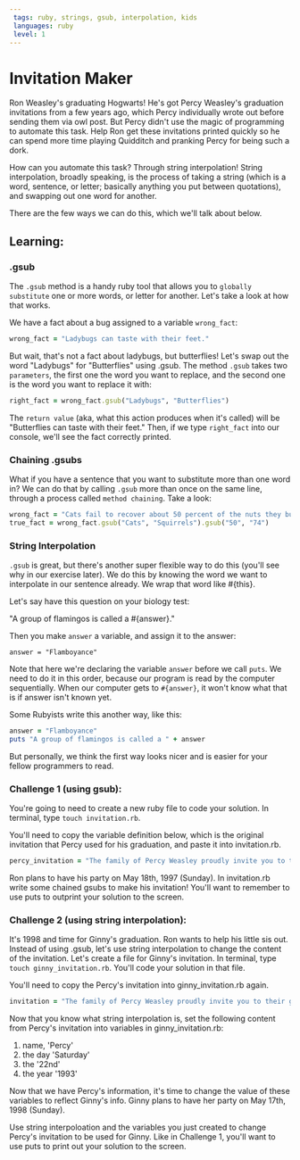 ```yaml
---
 tags: ruby, strings, gsub, interpolation, kids
 languages: ruby
 level: 1
---
```


# Invitation Maker

Ron Weasley's graduating Hogwarts! He's got Percy Weasley's graduation invitations from a few years ago, which Percy individually wrote out before sending them via owl post. But Percy didn't use the magic of programming to automate this task. Help Ron get these invitations printed quickly so he can spend more time playing Quidditch and pranking Percy for being such a dork.

How can you automate this task? Through string interpolation! String interpolation, broadly speaking, is the process of taking a string (which is a word, sentence, or letter; basically anything you put between quotations), and swapping out one word for another. 

There are the few ways we can do this, which we'll talk about below.

## Learning:

### .gsub

The `.gsub` method is a handy ruby tool that allows you to `globally substitute` one or more words, or letter for another. Let's take a look at how that works.

We have a fact about a bug assigned to a variable `wrong_fact`:

```ruby
wrong_fact = "Ladybugs can taste with their feet."
```

But wait, that's not a fact about ladybugs, but butterflies! Let's swap out the word "Ladybugs" for "Butterflies" using .gsub. The method `.gsub` takes two `parameters`, the first one the word you want to replace, and the second one is the word you want to replace it with:

```ruby
right_fact = wrong_fact.gsub("Ladybugs", "Butterflies")
```

The `return value` (aka, what this action produces when it's called) will be "Butterflies can taste with their feet." Then, if we type `right_fact` into our console, we'll see the fact correctly printed.

### Chaining .gsubs

What if you have a sentence that you want to substitute more than one word in? We can do that by calling `.gsub` more than once on the same line, through a process called `method chaining`. Take a look:

```ruby
wrong_fact = "Cats fail to recover about 50 percent of the nuts they bury."
true_fact = wrong_fact.gsub("Cats", "Squirrels").gsub("50", "74")

```

### String Interpolation

`.gsub` is great, but there's another super flexible way to do this (you'll see why in our exercise later). We do this by knowing the word we want to interpolate in our sentence already. We wrap that word like #{this}.

Let's say have this question on your biology test:

"A group of flamingos is called a #{answer}."

Then you make `answer` a variable, and assign it to the answer:

`answer = "Flamboyance"`


Note that here we're declaring the variable `answer` before we call `puts`. We need to do it in this order, because our program is read by the computer sequentially. When our computer gets to `#{answer}`, it won't know what that is if answer isn't known yet.

Some Rubyists write this another way, like this:

```ruby
answer = "Flamboyance"
puts "A group of flamingos is called a " + answer
```

But personally, we think the first way looks nicer and is easier for your fellow programmers to read.

### Challenge 1 (using gsub):
You're going to need to create a new ruby file to code your solution. In terminal, type `touch invitation.rb`.

You'll need to copy the variable definition below, which is the original invitation that Percy used for his graduation, and paste it into invitation.rb. 

```RUBY
percy_invitation = "The family of Percy Weasley proudly invite you to their graduation commencement on Saturday the 22nd of May 1993. Festivities will be held at The Burrow. See you then!"
```
Ron plans to have his party on May 18th, 1997 (Sunday). In invitation.rb write some chained gsubs to make his invitation! You'll want to remember to use puts to outprint your solution to the screen.

### Challenge 2 (using string interpolation):
It's 1998 and time for Ginny's graduation. Ron wants to help his little sis out. Instead of using .gsub, let's use string interpolation to change the content of the invitation. Let's create a file for Ginny's invitation. In terminal, type `touch ginny_invitation.rb`. You'll code your solution in that file.

You'll need to copy the Percy's invitation into ginny_invitation.rb again.
```RUBY
invitation = "The family of Percy Weasley proudly invite you to their graduation commencement on Saturday the 22nd of May 1993. Festivities will be held at The Burrow. See you then!"
```

Now that you know what string interpolation is, set the following content from Percy's invitation into variables in ginny_invitation.rb:
1) name, 'Percy'
2) the day 'Saturday'
3) the '22nd'
4) the year '1993' 

Now that we have Percy's information, it's time to change the value of these variables to reflect Ginny's info. Ginny plans to have her party on May 17th, 1998 (Sunday).

Use string interpoloation and the variables you just created to change Percy's invitation to be used for Ginny. Like in Challenge 1, you'll want to use puts to print out your solution to the screen.

